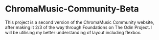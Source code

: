 # ChromaMusic-Community-Beta

This project is a second version of the ChromaMusic Community website, after making it 2/3 of the way through Foundations on The Odin Project. I will be utilising my better understanding of layout including flexbox. 